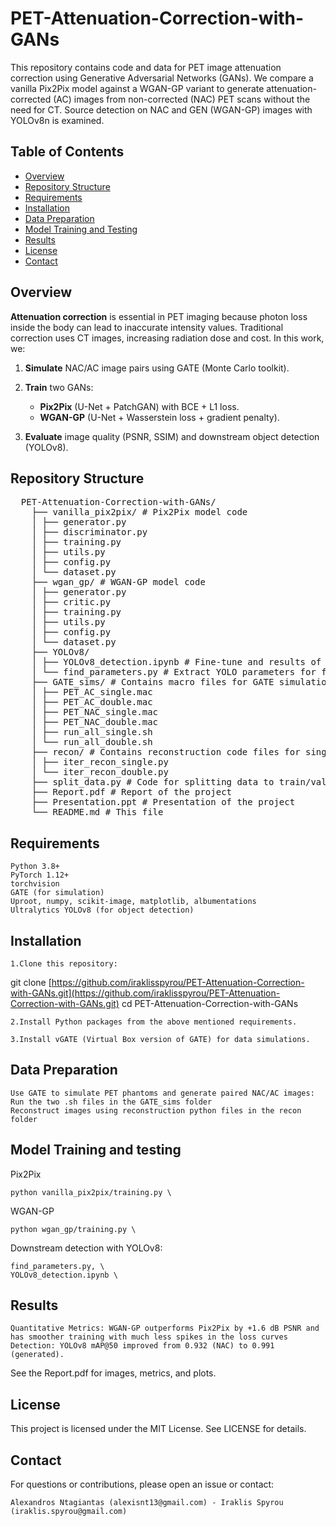 # PET-Attenuation-Correction-with-GANs

This repository contains code and data for PET image attenuation correction using Generative Adversarial Networks (GANs). We compare a vanilla Pix2Pix model against a WGAN-GP variant to generate attenuation-corrected (AC) images from non-corrected (NAC) PET scans without the need for CT. Source detection on NAC and GEN (WGAN-GP) images with YOLOv8n is examined.

## Table of Contents

- [Overview](#overview)
- [Repository Structure](#repository-structure)
- [Requirements](#requirements)
- [Installation](#installation)
- [Data Preparation](#data-preparation)
- [Model Training and Testing](#model-training-and-testing)
- [Results](#results)
- [License](#license)
- [Contact](#contact)

## Overview

**Attenuation correction** is essential in PET imaging because photon loss inside the body can lead to inaccurate intensity values. Traditional correction uses CT images, increasing radiation dose and cost. In this work, we:

1. **Simulate** NAC/AC image pairs using GATE (Monte Carlo toolkit).

2. **Train** two GANs:
   - **Pix2Pix** (U-Net + PatchGAN) with BCE + L1 loss.
   - **WGAN-GP** (U-Net + Wasserstein loss + gradient penalty).

3. **Evaluate** image quality (PSNR, SSIM) and downstream object detection (YOLOv8).

## Repository Structure

<pre>  PET-Attenuation-Correction-with-GANs/ 
    ├── vanilla_pix2pix/ # Pix2Pix model code 
    │ ├── generator.py 
    │ ├── discriminator.py 
    │ ├── training.py 
    │ ├── utils.py 
    │ ├── config.py 
    │ └── dataset.py 
    ├── wgan_gp/ # WGAN-GP model code 
    │ ├── generator.py 
    │ ├── critic.py 
    │ ├── training.py 
    │ ├── utils.py 
    │ ├── config.py 
    │ └── dataset.py 
    ├── YOLOv8/ 
    │ ├── YOLOv8_detection.ipynb # Fine-tune and results of source detection with YOLOv8 
    │ └── find_parameters.py # Extract YOLO parameters for fine tuning 
    ├── GATE_sims/ # Contains macro files for GATE simulations and .shell files for automation 
    │ ├── PET_AC_single.mac 
    │ ├── PET_AC_double.mac 
    │ ├── PET_NAC_single.mac 
    │ ├── PET_NAC_double.mac 
    │ ├── run_all_single.sh 
    │ └── run_all_double.sh 
    ├── recon/ # Contains reconstruction code files for single and double sources 
    │ ├── iter_recon_single.py 
    │ └── iter_recon_double.py 
    ├── split_data.py # Code for splitting data to train/val/test 
    ├── Report.pdf # Report of the project 
    ├── Presentation.ppt # Presentation of the project 
    └── README.md # This file  </pre>

## Requirements

    Python 3.8+
    PyTorch 1.12+
    torchvision
    GATE (for simulation)
    Uproot, numpy, scikit-image, matplotlib, albumentations
    Ultralytics YOLOv8 (for object detection)

## Installation

    1.Clone this repository:

git clone [https://github.com/iraklisspyrou/PET-Attenuation-Correction-with-GANs.git](https://github.com/iraklisspyrou/PET-Attenuation-Correction-with-GANs.git)
cd PET-Attenuation-Correction-with-GANs

    2.Install Python packages from the above mentioned requirements.

    3.Install vGATE (Virtual Box version of GATE) for data simulations.

## Data Preparation

    Use GATE to simulate PET phantoms and generate paired NAC/AC images: Run the two .sh files in the GATE_sims folder
    Reconstruct images using reconstruction python files in the recon folder

## Model Training and testing
Pix2Pix

    python vanilla_pix2pix/training.py \

WGAN-GP

    python wgan_gp/training.py \

Downstream detection with YOLOv8:

    find_parameters.py, \
    YOLOv8_detection.ipynb \

## Results

    Quantitative Metrics: WGAN-GP outperforms Pix2Pix by +1.6 dB PSNR and has smoother training with much less spikes in the loss curves
    Detection: YOLOv8 mAP@50 improved from 0.932 (NAC) to 0.991 (generated).

See the Report.pdf for images, metrics, and plots.
## License

This project is licensed under the MIT License. See LICENSE for details.

## Contact
For questions or contributions, please open an issue or contact:

    Alexandros Ntagiantas (alexisnt13@gmail.com) - Iraklis Spyrou (iraklis.spyrou@gmail.com)
